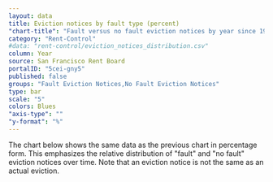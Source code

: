 ```yaml
---
layout: data
title: Eviction notices by fault type (percent)
"chart-title": "Fault versus no fault eviction notices by year since 1997"
category: "Rent-Control"
#data: "rent-control/eviction_notices_distribution.csv"
column: Year
source: San Francisco Rent Board
portalID: "5cei-gny5"
published: false
groups: "Fault Eviction Notices,No Fault Eviction Notices"
type: bar
scale: "5"
colors: Blues
"axis-type": ""
"y-format": "%"
---
```


The chart below shows the same data as the previous chart in percentage form. This emphasizes the relative distribution of "fault" and "no fault" eviction notices over time. Note that an eviction notice is not the same as an actual eviction.